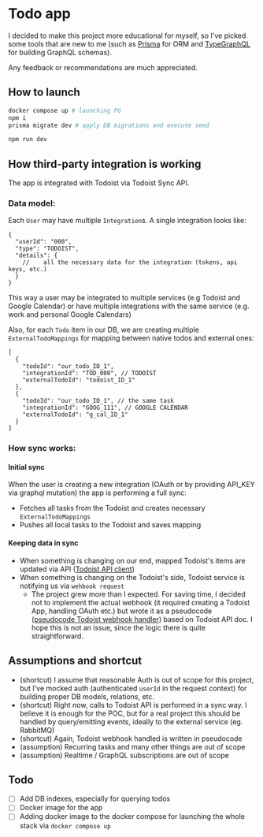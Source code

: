# Todo app

I decided to make this project more educational for myself, so I've picked some tools that are new to me (such as
[Prisma](https://www.prisma.io) for ORM and [TypeGraphQL](https://typegraphql.com/) for building GraphQL schemas).

Any feedback or recommendations are much appreciated.

## How to launch

```sh
docker compose up # launching PG
npm i
prisma migrate dev # apply DB migrations and execute seed

npm run dev
```

## How third-party integration is working

The app is integrated with Todoist via Todoist Sync API.

### Data model:

Each `User` may have multiple `Integration`s. A single integration looks like:

```json5
{
  "userId": "000",
  "type": "TODOIST",
  "details": {
    //    all the necessary data for the integration (tokens, api keys, etc.)
  }
}
```

This way a user may be integrated to multiple services (e.g Todoist and Google Calendar) or have multiple integrations
with the same service (e.g. work and personal Google Calendars)

Also, for each `Todo` item in our DB, we are creating multiple `ExternalTodoMappings` for mapping between native todos and external ones:

```json5
[
  {
    "todoId": "our_todo_ID_1",
    "integrationId": "TOD_000", // TODOIST
    "externalTodoId": "todoist_ID_1"
  },
  {
    "todoId": "our_todo_ID_1", // the same task
    "integrationId": "GOOG_111", // GOOGLE CALENDAR
    "externalTodoId": "g_cal_ID_1"
  }
]
```

### How sync works:

#### Initial sync

When the user is creating a new integration (OAuth or by providing API_KEY via graphql mutation) the app is performing a full sync:

- Fetches all tasks from the Todoist and creates necessary `ExternalTodoMappings`
- Pushes all local tasks to the Todoist and saves mapping

#### Keeping data in sync

- When something is changing on our end, mapped Todoist's items are updated via API ([Todoist API client](./src/integrations/providers/TodoistApi.ts))
- When something is changing on the Todoist's side, Todoist service is notifying us via `wehbook request`
  - The project grew more than I expected. For saving time, I decided not to implement the actual webhook (it required creating a Todoist App, handling OAuth etc.) but wrote it as a pseudocode ([pseudocode Todoist webhook handler](./src/integrations/providers/TodoistWebhook.ts)) based on Todoist API doc. I hope this is not an issue, since the logic there is quite straightforward.

## Assumptions and shortcut 
- (shortcut) I assume that reasonable Auth is out of scope for this project, but I've mocked auth (authenticated `userId` in the request context) for building proper DB models, relations, etc.   
- (shortcut) Right now, calls to Todoist API is performed in a sync way. I believe it is enough for the POC, but for a real project this should be handled by query/emitting events, ideally to the external service (eg. RabbitMQ)  
- (shortcut) Again, Todoist webhook handled is written in pseudocode
- (assumption) Recurring tasks and many other things are out of scope
- (assumption) Realtime / GraphQL subscriptions are out of scope

## Todo
- [ ] Add DB indexes, especially for querying todos
- [ ] Docker image for the app
- [ ] Adding docker image to the docker compose for launching the whole stack via `docker compose up`
